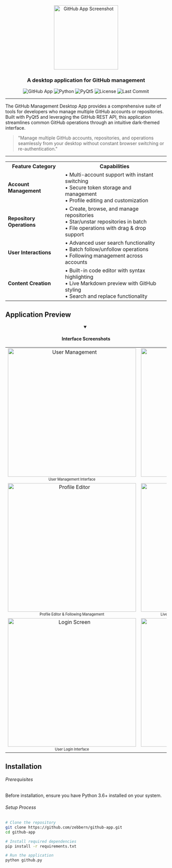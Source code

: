 <div align="center">

<img src="https://github.com/user-attachments/assets/54141f1c-8a6f-4570-a7b3-4ea87e911ecf" alt="GitHub App Screenshot" width="200"/>

  <h3>A desktop application for GitHub management</h3>

![GitHub App](https://img.shields.io/badge/GitHub-Desktop%20App-2ea44f?style=flat-square&logo=github)
![Python](https://img.shields.io/badge/python-3.6+-3776AB.svg?style=flat-square&logo=python&logoColor=white)
![PyQt5](https://img.shields.io/badge/PyQt5-41CD52.svg?style=flat-square&logo=qt&logoColor=white)
![License](https://img.shields.io/badge/License-MIT-yellow.svg?style=flat-square)
![Last Commit](https://img.shields.io/badge/Last%20Commit-May%202025-blue?style=flat-square)

</div>

<hr/>

The GitHub Management Desktop App provides a comprehensive suite of tools for developers who manage multiple GitHub accounts or repositories. Built with PyQt5 and leveraging the GitHub REST API, this application streamlines common GitHub operations through an intuitive dark-themed interface.

> "Manage multiple GitHub accounts, repositories, and operations seamlessly from your desktop without constant browser switching or re-authentication."

<hr/>

<table>
  <tr>
    <th align="center">Feature Category</th>
    <th align="center">Capabilities</th>
  </tr>
  <tr>
    <td><b>Account Management</b></td>
    <td>
      • Multi-account support with instant switching<br/>
      • Secure token storage and management<br/>
      • Profile editing and customization
    </td>
  </tr>
  <tr>
    <td><b>Repository Operations</b></td>
    <td>
      • Create, browse, and manage repositories<br/>
      • Star/unstar repositories in batch<br/>
      • File operations with drag & drop support
    </td>
  </tr>
  <tr>
    <td><b>User Interactions</b></td>
    <td>
      • Advanced user search functionality<br/>
      • Batch follow/unfollow operations<br/>
      • Following management across accounts
    </td>
  </tr>
  <tr>
    <td><b>Content Creation</b></td>
    <td>
      • Built-in code editor with syntax highlighting<br/>
      • Live Markdown preview with GitHub styling<br/>
      • Search and replace functionality
    </td>
  </tr>
</table>

## Application Preview

<div align="center">
  <details open>
    <summary><h4>Interface Screenshots</h4></summary>
    <table>
      <tr>
        <td align="center">
          <img src="https://via.placeholder.com/400x225.png?text=User+Management" alt="User Management" width="400"/>
          <br>
          <sub><sup>User Management Interface</sup></sub>
        </td>
        <td align="center">
          <img src="https://via.placeholder.com/400x225.png?text=Repository+Browser" alt="Repository Browser" width="400"/>
          <br>
          <sub><sup>Repository Browser & File Editor</sup></sub>
        </td>
      </tr>
      <tr>
        <td align="center">
          <img src="https://via.placeholder.com/400x225.png?text=Profile+Editor" alt="Profile Editor" width="400"/>
          <br>
          <sub><sup>Profile Editor & Following Management</sup></sub>
        </td>
        <td align="center">
          <img src="https://via.placeholder.com/400x225.png?text=Markdown+Preview" alt="Markdown Preview" width="400"/>
          <br>
          <sub><sup>Live Markdown Preview with GitHub-style Rendering</sup></sub>
        </td>
      </tr>
      <tr>
        <td align="center">
          <img src="https://via.placeholder.com/400x225.png?text=Login+Screen" alt="Login Screen" width="400"/>
          <br>
          <sub><sup>User Login Interface</sup></sub>
        </td>
        <td align="center">
          <img src="https://via.placeholder.com/400x225.png?text=Token+Management" alt="Token Management" width="400"/>
          <br>
          <sub><sup>API Token Management Panel</sup></sub>
        </td>
      </tr>
    </table>
  </details>
</div>


## Installation

<h6>Prerequisites</h6>

Before installation, ensure you have Python 3.6+ installed on your system.

<h6>Setup Process</h6>

```bash
# Clone the repository
git clone https://github.com/zebbern/github-app.git
cd github-app

# Install required dependencies
pip install -r requirements.txt

# Run the application
python github.py
```
